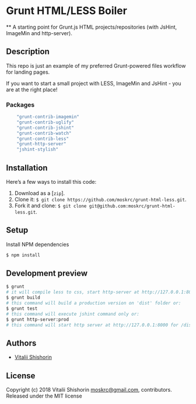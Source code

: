 # Grunt HTML/LESS Boiler

** A starting point for Grunt.js HTML projects/repositories (with JsHint, ImageMin and http-server).

## Description

This repo is just an example of my preferred Grunt-powered files workflow for landing pages.

If you want to start a small project with LESS, ImageMin and JsHint - you are at the right place!

### Packages

```bash
    "grunt-contrib-imagemin"
    "grunt-contrib-uglify"
    "grunt-contrib-jshint"
    "grunt-contrib-watch"
    "grunt-contrib-less"
    "grunt-http-server"
    "jshint-stylish"
```

## Installation

Here’s a few ways to install this code:

1. Download as a [`zip`].
2. Clone it: `$ git clone https://github.com/moskrc/grunt-html-less.git`.
3. Fork it and clone: `$ git clone git@github.com:moskrc/grunt-html-less.git`.

## Setup

Install NPM dependencies

```bash
$ npm install
```

## Development preview

```bash
$ grunt
# it will compile less to css, start http-server at http://127.0.0.1:8000, and watching changes … or:
$ grunt build
# this command will build a production version on 'dist' folder or:
$ grunt test
# this command will execute jshint command only or:
$ grunt http-server:prod
# this command will start http server at http://127.0.0.1:8000 for /dist/ folder
```

## Authors

+ [Vitalii Shishorin](https://github.com/moskrc)

## License
Copyright (c) 2018 Vitalii Shishorin <moskrc@gmail.com>, contributors.
Released under the MIT license
